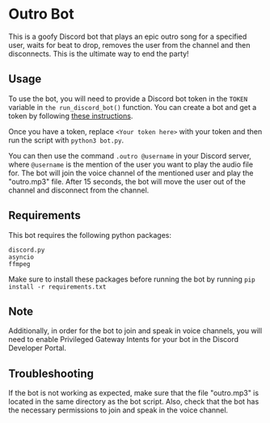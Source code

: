 # Outro Bot

This is a goofy Discord bot that plays an epic outro song for a specified user, waits for beat to drop, removes the user from the channel and then disconnects. This is the ultimate way to end the party!
## Usage

To use the bot, you will need to provide a Discord bot token in the `TOKEN` variable in `the run_discord_bot()` function. You can create a bot and get a token by following [these instructions](https://discordpy.readthedocs.io/en/latest/discord.html).

Once you have a token, replace `<Your token here>` with your token and then run the script with `python3 bot.py`.

You can then use the command `.outro @username` in your Discord server, where `@username` is the mention of the user you want to play the audio file for. The bot will join the voice channel of the mentioned user and play the "outro.mp3" file. After 15 seconds, the bot will move the user out of the channel and disconnect from the channel.
## Requirements

This bot requires the following python packages:

    discord.py
    asyncio
    ffmpeg

Make sure to install these packages before running the bot by running `pip install -r requirements.txt`
## Note

Additionally, in order for the bot to join and speak in voice channels, you will need to enable Privileged Gateway Intents for your bot in the Discord Developer Portal.
## Troubleshooting

If the bot is not working as expected, make sure that the file "outro.mp3" is located in the same directory as the bot script. Also, check that the bot has the necessary permissions to join and speak in the voice channel.
